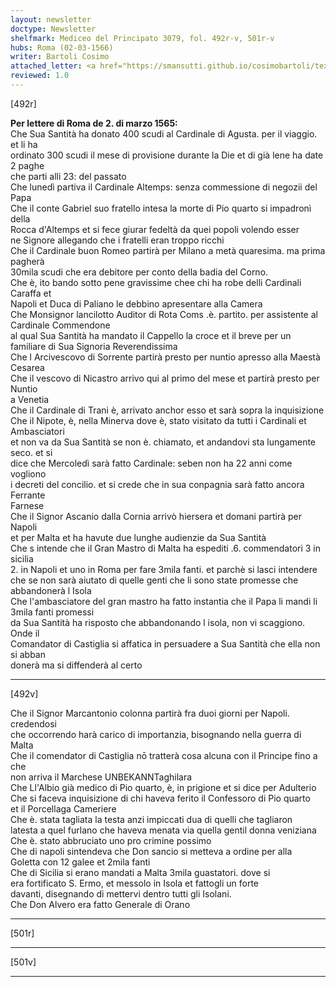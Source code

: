 ```yaml
---
layout: newsletter
doctype: Newsletter
shelfmark: Mediceo del Principato 3079, fol. 492r-v, 501r-v
hubs: Roma (02-03-1566)
writer: Bartoli Cosimo
attached_letter: <a href="https://smansutti.github.io/cosimobartoli/texts/2978_017/">2978_017</a>
reviewed: 1.0
---
```


[492r]  
  
  
<strong>Per lettere di Roma de 2. di marzo 1565:</strong>  
Che Sua Santità ha donato 400 scudi al Cardinale di Agusta. per il viaggio. et li ha  
ordinato 300 scudi il mese di provisione durante la Die et di già lene ha date 2 paghe  
che parti alli 23: del passato  
Che lunedì partiva il Cardinale Altemps: senza commessione di negozii del Papa  
Che il conte Gabriel suo fratello intesa la morte di Pio quarto si impadronì della  
Rocca d'Altemps et si fece giurar fedeltà da quei popoli volendo esser  
ne Signore allegando che i fratelli eran troppo ricchi  
Che il Cardinale buon Romeo partirà per Milano a metà quaresima. ma prima pagherà  
30mila scudi che era debitore per conto della badia del Corno.  
Che è, ito bando sotto pene gravissime chee chi ha robe delli Cardinali Caraffa et  
Napoli et Duca di Paliano  le debbino apresentare alla Camera  
Che Monsignor lancilotto Auditor di Rota Coms .è. partito. per assistente al Cardinale Commendone  
al qual Sua Santità ha mandato il Cappello la croce et il breve per un familiare di Sua Signoria Reverendissima  
Che l Arcivescovo di Sorrente partirà presto per nuntio apresso alla Maestà Cesarea  
Che il vescovo di Nicastro arrivo qui al primo del mese et partirà presto per Nuntio  
a Venetia  
Che il Cardinale di Trani è, arrivato anchor esso et sarà sopra la inquisizione  
Che il Nipote, è, nella Minerva dove è, stato visitato da tutti i Cardinali et Ambasciatori  
et non va da Sua Santità se non è. chiamato, et andandovi sta lungamente seco. et si  
dice che Mercoledì sarà fatto Cardinale: seben non ha 22 anni come vogliono  
i decreti del concilio. et si crede che in sua conpagnia sarà fatto ancora Ferrante  
Farnese  
Che il Signor Ascanio dalla Cornia arrivò hiersera et domani partirà per Napoli  
et per Malta et ha havute due lunghe audienzie da Sua Santità  
Che s intende che il Gran Mastro di Malta ha espediti .6. commendatori 3 in sicilia  
2. in Napoli et uno in Roma per fare 3mila fanti. et parchè si lasci intendere  
che se non sarà aiutato di quelle genti che li sono state promesse che abbandonerà l Isola  
Che l'ambasciatore del gran mastro ha fatto instantia che il Papa li mandi li 3mila fanti promessi  
da Sua Santità ha risposto che abbandonando l isola, non vi scaggiono. Onde il  
Comandator di Castiglia si affatica in persuadere a Sua Santità che ella non si abban  
donerà ma si diffenderà al certo  
  
---  

[492v]  
  
  
Che il Signor Marcantonio colonna partirà fra duoi giorni per Napoli. credendosi  
che occorrendo harà carico di importanzia, bisognando nella guerra di Malta  
Che il comendator di Castiglia nō tratterà cosa alcuna con il Principe fino a che  
non arriva il Marchese UNBEKANNTaghilara  
Che Ll'Albio già medico di Pio quarto, è, in prigione et si dice per Adulterio  
Che si faceva inquisizione di chi haveva ferito il Confessoro di Pio quarto  
et il Porcellaga Cameriere  
Che è. stata tagliata la testa anzi impiccati dua di quelli che tagliaron  
latesta a quel furlano che haveva menata via  quella gentil donna veniziana  
Che è. stato abbruciato uno pro crimine possimo  
Che di napoli sintendeva che Don sancio si metteva a ordine per alla  
Goletta con 12 galee et 2mila fanti  
Che di Sicilia si erano mandati a Malta 3mila guastatori. dove si  
era fortificato S. Ermo, et messolo in Isola et fattogli un forte  
davanti, disegnando di mettervi dentro tutti gli Isolani.  
Che Don Alvero era fatto Generale di Orano  
  
---  

[501r]  
  
  
  
---  

[501v]  
  
  
  
---  

